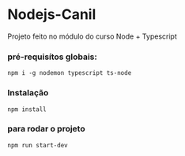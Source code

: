 # Nodejs-Canil
Projeto feito no módulo do curso Node + Typescript

### pré-requisítos globais:
`npm i -g nodemon typescript ts-node`

### Instalação
`npm install`

### para rodar o projeto
`npm run start-dev`